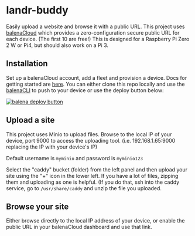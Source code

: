 # landr-buddy
Easily upload a website and browse it with a public URL. This project uses [balenaCloud](https://dashboard.balena-cloud.com/) which provides a zero-configuration secure public URL for each device. (The first 10 are free!) This is designed for a Raspberry Pi Zero 2 W or Pi4, but should also work on a Pi 3.

## Installation
Set up a balenaCloud account, add a fleet and provision a device. Docs for getting started are [here](https://www.balena.io/docs/learn/welcome/introduction/). You can either clone this repo locally and use the [balenaCLI](https://www.balena.io/docs/reference/balena-cli/) to push to your device or use the deploy button below:

[![balena deploy button](https://www.balena.io/deploy.svg)](https://dashboard.balena-cloud.com/deploy?repoUrl=https://github.com/alanb128/landr-buddy/)

## Upload a site 
This project uses Minio to upload files. Browse to the local IP of your device, port 9000 to access the uploading tool. (i.e. 192.168.1.65:9000 replacing the IP with your device's IP)

Default username is `myminio` and password is `myminio123`

Select the "caddy" bucket (folder) from the left panel and then upload your site using the "+" icon in the lower left. If you have a lot of files, zipping them and uploading as one is helpful. (If you do that, ssh into the caddy service, go to `/usr/share/caddy` and unzip the file you uploaded.

## Browse your site
Either browse directly to the local IP address of your device, or enable the public URL in your balenaCloud dashboard and use that link.
